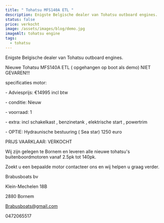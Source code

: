 ```yaml
---
title: " Tohatsu MFS140A ETL "
description: Enigste Belgische dealer van Tohatsu outboard engines.
status: false
price: verkocht
image: /assets/images/blog/demo.jpg
imageAlt: tohatsu engine
tags:
  - tohatsu
---
```

Enigste Belgische dealer van Tohatsu outboard engines.

Nieuwe Tohatsu MFS140A ETL ( opgehangen op boot als demo) NIET GEVAREN!!!

specificaties motor:

\- Adviesprijs: €14995 incl btw

\- conditie: Nieuw

\- voorraad: 1

\- extra: incl schakelkast , benzinetank , elektrische start , powertrim

\- OPTIE: Hydraunische bestuuring ( Sea star) 1250 euro

PRIJS VAARKLAAR: VERKOCHT

Wij zijn gelegen te Bornem en leveren alle nieuwe tohatsu's buitenboordmotoren vanaf 2.5pk tot 140pk.

Zoekt u een bepaalde motor contacteer ons en wij helpen u graag verder.

Brabusboats bv

Klein-Mechelen 18B

2880 Bornem

Brabusboats@gmail.com

0472065517
